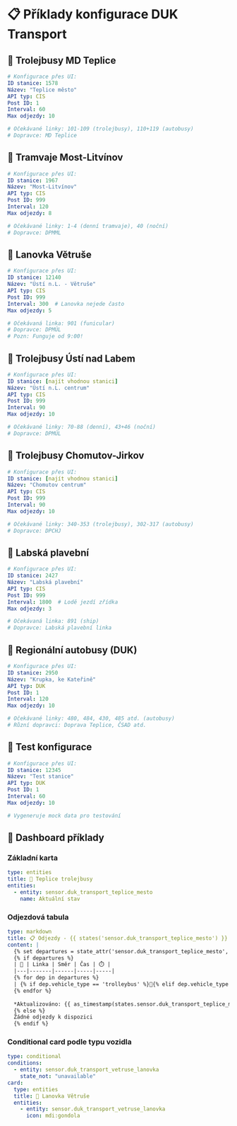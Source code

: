# 📋 Příklady konfigurace DUK Transport

## 🚎 Trolejbusy MD Teplice
```yaml
# Konfigurace přes UI:
ID stanice: 1578
Název: "Teplice město" 
API typ: CIS
Post ID: 1  
Interval: 60
Max odjezdy: 10

# Očekávané linky: 101-109 (trolejbusy), 110+119 (autobusy)
# Dopravce: MD Teplice
```

## 🚋 Tramvaje Most-Litvínov  
```yaml
# Konfigurace přes UI:
ID stanice: 1967
Název: "Most-Litvínov"
API typ: CIS
Post ID: 999
Interval: 120
Max odjezdy: 8

# Očekávané linky: 1-4 (denní tramvaje), 40 (noční)
# Dopravce: DPMML
```

## 🚠 Lanovka Větruše
```yaml
# Konfigurace přes UI:
ID stanice: 12140
Název: "Ústí n.L. - Větruše"  
API typ: CIS
Post ID: 999
Interval: 300  # Lanovka nejede často
Max odjezdy: 5

# Očekávaná linka: 901 (funicular)
# Dopravce: DPMÚL
# Pozn: Funguje od 9:00!
```

## 🚎 Trolejbusy Ústí nad Labem
```yaml  
# Konfigurace přes UI:
ID stanice: [najít vhodnou stanici]
Název: "Ústí n.L. centrum"
API typ: CIS  
Post ID: 999
Interval: 90
Max odjezdy: 10

# Očekávané linky: 70-88 (denní), 43+46 (noční)
# Dopravce: DPMÚL
```

## 🚎 Trolejbusy Chomutov-Jirkov
```yaml
# Konfigurace přes UI:
ID stanice: [najít vhodnou stanici]
Název: "Chomutov centrum"
API typ: CIS
Post ID: 999
Interval: 90  
Max odjezdy: 10

# Očekávané linky: 340-353 (trolejbusy), 302-317 (autobusy)
# Dopravce: DPCHJ
```

## 🚢 Labská plavební
```yaml
# Konfigurace přes UI:
ID stanice: 2427
Název: "Labská plavební"
API typ: CIS
Post ID: 999
Interval: 1800  # Lodě jezdí zřídka
Max odjezdy: 3

# Očekávaná linka: 891 (ship)
# Dopravce: Labská plavební linka
```

## 🚌 Regionální autobusy (DUK)
```yaml
# Konfigurace přes UI:
ID stanice: 2950
Název: "Krupka, ke Kateřině"
API typ: DUK
Post ID: 1
Interval: 120
Max odjezdy: 10

# Očekávané linky: 480, 484, 430, 485 atd. (autobusy)
# Různí dopravci: Doprava Teplice, ČSAD atd.
```

## 🧪 Test konfigurace
```yaml
# Konfigurace přes UI:
ID stanice: 12345
Název: "Test stanice"
API typ: DUK
Post ID: 1
Interval: 60
Max odjezdy: 10

# Vygeneruje mock data pro testování
```

## 📱 Dashboard příklady

### Základní karta
```yaml
type: entities
title: 🚎 Teplice trolejbusy
entities:
  - entity: sensor.duk_transport_teplice_mesto
    name: Aktuální stav
```

### Odjezdová tabula
```yaml
type: markdown
title: 📋 Odjezdy - {{ states('sensor.duk_transport_teplice_mesto') }}
content: |
  {% set departures = state_attr('sensor.duk_transport_teplice_mesto', 'departures') or [] %}
  {% if departures %}
  | 🚎 | Linka | Směr | Čas | ⏱️ |
  |---|-------|------|-----|-----|
  {% for dep in departures %}
  | {% if dep.vehicle_type == 'trolleybus' %}🚎{% elif dep.vehicle_type == 'tram' %}🚋{% elif dep.vehicle_type == 'funicular' %}🚠{% elif dep.vehicle_type == 'ship' %}🚢{% else %}🚌{% endif %} | **{{ dep.line }}** | {{ dep.destination }} | {{ dep.departure_time }} | {% if dep.delay > 0 %}+{{ dep.delay }}m{% else %}⏰{% endif %} |
  {% endfor %}
  
  *Aktualizováno: {{ as_timestamp(states.sensor.duk_transport_teplice_mesto.last_updated) | timestamp_custom('%H:%M') }}*
  {% else %}
  Žádné odjezdy k dispozici
  {% endif %}
```

### Conditional card podle typu vozidla
```yaml
type: conditional
conditions:
  - entity: sensor.duk_transport_vetruse_lanovka
    state_not: "unavailable"
card:
  type: entities
  title: 🚠 Lanovka Větruše
  entities:
    - entity: sensor.duk_transport_vetruse_lanovka
      icon: mdi:gondola
```